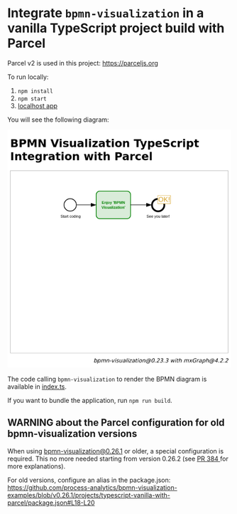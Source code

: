 # Integrate `bpmn-visualization` in a vanilla TypeScript project build with Parcel

Parcel v2 is used in this project: https://parceljs.org

To run locally:

1. `npm install`
2. `npm start`
3. [localhost app](http://localhost:1234)

You will see the following diagram:

![BPMN diagram in the home page](docs/home.png)

The code calling `bpmn-visualization` to render the BPMN diagram is available in [index.ts](src/index.ts).

If you want to bundle the application, run `npm run build`.


## WARNING about the Parcel configuration for old bpmn-visualization versions

When using bpmn-visualization@0.26.1 or older, a special configuration is required. This no more needed starting from version 0.26.2 (see [PR 384 ](https://github.com/process-analytics/bpmn-visualization-examples/pull/384) for more explanations).

For old versions, configure an alias in the package.json: https://github.com/process-analytics/bpmn-visualization-examples/blob/v0.26.1/projects/typescript-vanilla-with-parcel/package.json#L18-L20
